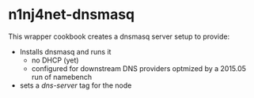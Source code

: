 # n1nj4net-dnsmasq

This wrapper cookbook creates a dnsmasq server setup to provide:
* Installs dnsmasq and runs it
  * no DHCP (yet)
  * configured for downstream DNS providers optmized by a 2015.05 run of namebench
* sets a *dns-server* tag for the node 

